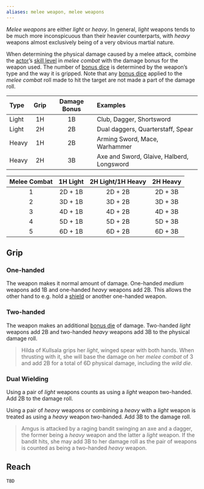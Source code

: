 ```yaml
---
aliases: melee weapon, melee weapons
---
```

   
_Melee weapons_ are either _light_ or _heavy_. In general, _light_ weapons tends to be much more inconspicuous than their heavier counterparts, with _heavy_ weapons almost exclusively being of a very obvious martial nature.   
   
When determining the physical damage caused by a melee attack, combine the [actor](/not_created.md)’s [skill level](../Skills/Skill%20Level.md) in _melee combat_ with the damage bonus for the weapon used. The number of [bonus dice](../Rolling%20Dice/Bonus%20Dice.md) is determined by the weapon’s type and the way it is gripped. Note that any [bonus dice](../Rolling%20Dice/Bonus%20Dice.md) applied to the _melee combat_ roll made to hit the target are not made a part of the damage roll.   
   
| Type  | Grip | Damage Bonus | Examples                                  |   
|:----- |:----:|:------------:|:----------------------------------------- |   
| Light |  1H  |      1B      | Club, Dagger, Shortsword                  |   
| Light |  2H  |      2B      | Dual daggers, Quarterstaff, Spear         |   
| Heavy |  1H  |      2B      | Arming Sword, Mace, Warhammer             |   
| Heavy |  2H  |      3B      | Axe and Sword, Glaive, Halberd, Longsword |   
   
   
| Melee Combat | 1H Light | 2H Light/1H Heavy | 2H Heavy |   
|:------------:|:------------------:|:------------------:|:--------:|   
|      1       |      2D + 1B       |      2D + 2B       | 2D + 3B  |   
|      2       |      3D + 1B       |      3D + 2B       | 3D + 3B  |   
|      3       |      4D + 1B       |      4D + 2B       | 4D + 3B  |   
|      4       |      5D + 1B       |      5D + 2B       | 5D + 3B  |   
|      5       |      6D + 1B       |      6D + 2B       | 6D + 3B  |   
   
## Grip   
   
### One-handed   
The weapon makes it normal amount of damage. One-handed _medium_ weapons add 1B and one-handed _heavy_ weapons add 2B. This allows the other hand to e.g. hold a [shield](../Arms%20%26%20Armour/Shields.md) or another one-handed weapon.    
   
### Two-handed   
The weapon makes an additional [bonus die](../Rolling%20Dice/Bonus%20Dice.md) of damage. Two-handed _light_ weapons add 2B and two-handed _heavy_ weapons add 3B to the physical damage roll.   
   
> Hilda of Kullsala grips her _light_, winged spear with both hands. When thrusting with it, she will base the damage on her _melee combat_ of 3 and add 2B for a total of 6D physical damage, including the _wild die_.   
   
### Dual Wielding   
Using a pair of _light_ weapons counts as using a _light_ weapon two-handed. Add 2B to the damage roll.   
   
Using a pair of _heavy_ weapons or combining a _heavy_ with a _light_ weapon is treated as using a _heavy_ weapon two-handed. Add 3B to the damage roll.   
   
> Amgus is attacked by a raging bandit swinging an axe and a dagger, the former being a _heavy_ weapon and the latter a _light_ weapon. If the bandit hits, she may add 3B to her damage roll as the pair of weapons is counted as being a two-handed _heavy_ weapon.   
   
## Reach   
   
```
TBD
```
